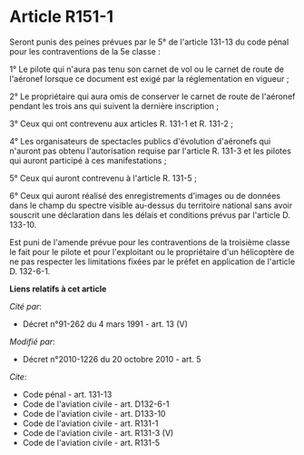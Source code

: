 # Article R151-1

Seront punis des peines prévues par le 5° de l'article 131-13 du code pénal pour les contraventions de la 5e classe : 

1° Le pilote qui n'aura pas tenu son carnet de vol ou le carnet de route de l'aéronef lorsque ce document est exigé par la
réglementation en vigueur ; 

2° Le propriétaire qui aura omis de conserver le carnet de route de l'aéronef pendant les trois ans qui suivent la dernière
inscription ; 

3° Ceux qui ont contrevenu aux articles R. 131-1 et R. 131-2 ; 

4° Les organisateurs de spectacles publics d'évolution d'aéronefs qui n'auront pas obtenu l'autorisation requise par
l'article R. 131-3 et les pilotes qui auront participé à ces manifestations ; 

5° Ceux qui auront contrevenu à l'article R. 131-5 ; 

6° Ceux qui auront réalisé des enregistrements d'images ou de données dans le champ du spectre visible au-dessus du
territoire national sans avoir souscrit une déclaration dans les délais et conditions prévus par l'article D. 133-10. 

Est puni de l'amende prévue pour les contraventions de la troisième classe le fait pour le pilote et pour l'exploitant ou le
propriétaire d'un hélicoptère de ne pas respecter les limitations fixées par le préfet en application de l'article D.
132-6-1.

**Liens relatifs à cet article**

_Cité par_:

  - Décret n°91-262 du 4 mars 1991 - art. 13 (V)

_Modifié par_:

  - Décret n°2010-1226 du 20 octobre 2010 - art. 5

_Cite_:

  - Code pénal - art. 131-13
  - Code de l'aviation civile - art. D132-6-1
  - Code de l'aviation civile - art. D133-10
  - Code de l'aviation civile - art. R131-1
  - Code de l'aviation civile - art. R131-3 (V)
  - Code de l'aviation civile - art. R131-5
